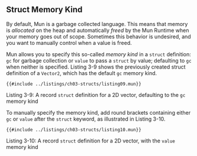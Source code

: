 ## Struct Memory Kind

By default, Mun is a garbage collected language. 
This means that memory is *allocated* on the heap and automatically *freed* by the Mun Runtime when your memory goes out of scope. 
Sometimes this behavior is undesired, and you want to manually control when a value is freed.

Mun allows you to specify this so-called *memory kind* in a `struct` definition: `gc` for garbage collection or `value` to pass a `struct` by value; defaulting to `gc` when neither is specified.
Listing 3-9 shows the previously created struct definition of a `Vector2`, which has the default `gc` memory kind.

<!-- HACK: Add an extension to support hiding of Mun code -->
```rust,ignore 
{{#include ../listings/ch03-structs/listing09.mun}}
```

<span class="caption">Listing 3-9: A record `struct` definition for a 2D vector, defaulting to the `gc` memory kind</span>

To manually specify the memory kind, add round brackets containing either `gc` or `value` after the `struct` keyword, as illustrated in Listing 3-10.

<!-- HACK: Add an extension to support hiding of Mun code -->
```rust,ignore 
{{#include ../listings/ch03-structs/listing10.mun}}
```

<span class="caption">Listing 3-10: A record `struct` definition for a 2D vector, with the `value` memory kind</span>
